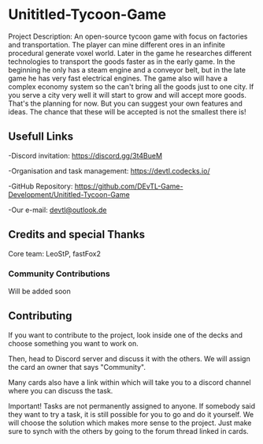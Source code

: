 # Unititled-Tycoon-Game
Project Description: An open-source tycoon game with focus on factories and transportation. The player can mine different ores in an infinite procedural generate voxel world. Later in the game he researches different technologies to transport the goods faster as in the early game. In the beginning he only has a steam engine and a conveyor belt, but in the late game he has very fast electrical engines. The game also will have a complex economy system so the can't bring all the goods just to one city. If you serve a city very well it will start to grow and will accept more goods. That's the planning for now. But you can suggest your own features and ideas. The chance that these will be accepted is not the smallest there is!

## Usefull Links

-Discord invitation:
 https://discord.gg/3t4BueM

-Organisation and task management:
 https://devtl.codecks.io/
 
-GitHub Repository:
 https://github.com/DEvTL-Game-Development/Unititled-Tycoon-Game
 
 -Our e-mail:
 devtl@outlook.de


## Credits and special Thanks

Core team: LeoStP, fastFox2

### Community Contributions
Will be added soon

## Contributing
If you want to contribute to the project, look inside one of the decks and choose something you want to work on.

Then, head to Discord server and discuss it with the others. We will assign the card an owner that says "Community".

Many cards also have a link within which will take you to a discord channel where you can discuss the task.

Important! Tasks are not permanently assigned to anyone. If somebody said they want to try a task, it is still possible for you to go and do it yourself. We will choose the solution which makes more sense to the project. Just make sure to synch with the others by going to the forum thread linked in cards.
